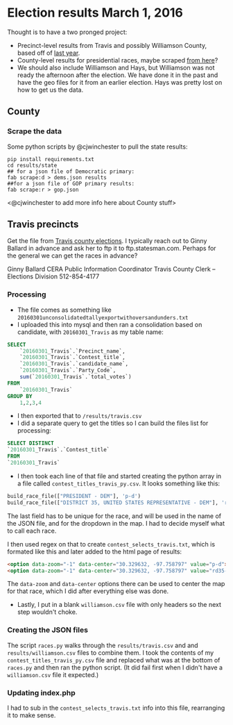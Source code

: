 Election results March 1, 2016
===============================

Thought is to have a two pronged project:

* Precinct-level results from Travis and possibly Williamson County, based off of [last year](http://projects.statesman.com/databases/election-map-20151103/).
* County-level results for presidential races, maybe scraped [from here](https://enrpages.sos.state.tx.us/)?
* We should also include Williamson and Hays, but Williamson was not ready the afternoon after the election. We have done it in the past and have the geo files for it from an earlier election. Hays was pretty lost on how to get us the data.

## County

### Scrape the data

Some python scripts by @cjwinchester to pull the state results:

``` shell
pip install requirements.txt
cd results/state
## for a json file of Democratic primary:
fab scrape:d > dems.json results
##for a json file of GOP primary results:
fab scrape:r > gop.json 
```

<@cjwinchester to add more info here about County stuff>

## Travis precincts

Get the file from [Travis county elections](elections@traviscoutytx.gov). I typically reach out to Ginny Ballard in advance and ask her to ftp it to ftp.statesman.com. Perhaps for the general we can get the races in advance?

Ginny Ballard CERA
Public Information Coordinator
Travis County Clerk – Elections Division
512-854-4177

### Processing
* The file comes as something like `20160301unconsolidatedtallyexportwithoversandunders.txt`
* I uploaded this into mysql and then ran a consolidation based on candidate, with `20160301_Travis` as my table name:

``` sql
SELECT
    `20160301_Travis`.`Precinct_name`,
    `20160301_Travis`.`Contest_title`,
    `20160301_Travis`.`candidate_name`,
    `20160301_Travis`.`Party_Code`,
    sum(`20160301_Travis`.`total_votes`)
FROM
    `20160301_Travis`
GROUP BY
    1,2,3,4
```

* I then exported that to `/results/travis.csv`
* I did a separate query to get the titles so I can build the files list for processing:

``` sql
SELECT DISTINCT
`20160301_Travis`.`Contest_title`
FROM
`20160301_Travis`
```

* I then took each line of that file and started creating the python array in a file called `contest_titles_travis_py.csv`. It looks something like this:

``` python
build_race_file(["PRESIDENT - DEM"], 'p-d')
build_race_file(["DISTRICT 35, UNITED STATES REPRESENTATIVE - DEM"], 'rd35-d')
```

The last field has to be unique for the race, and will be used in the name of the JSON file, and for the dropdown in the map. I had to decide myself what to call each race.

I then used regex on that to create `contest_selects_travis.txt`, which is formated like this and later added to the html page of results:

``` html
<option data-zoom="-1" data-center="30.329632, -97.758797" value="p-d">PRESIDENT - DEM</option>
<option data-zoom="-1" data-center="30.329632, -97.758797" value="rd35-d">DISTRICT 35, UNITED STATES REPRESENTATIVE - DEM</option>

```

The `data-zoom` and `data-center` options there can be used to center the map for that race, which I did after everything else was done. 

* Lastly, I put in a blank `williamson.csv` file with only headers so the next step wouldn't choke.

### Creating the JSON files

The script `races.py` walks through the `results/travis.csv` and and `results/williamson.csv` files to combine them. I took the contents of my `contest_titles_travis_py.csv` file and replaced what was at the bottom of `races.py` and then ran the python script. (It did fail first when I didn't have a `williamson.csv` file it expected.)

### Updating index.php

I had to sub in the `contest_selects_travis.txt` info into this file, rearranging it to make sense.


